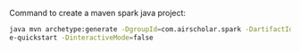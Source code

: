 Command to create a maven spark java project:
```bash
java mvn archetype:generate -DgroupId=com.airscholar.spark -DartifactId=spark-job -DarchetypeArtifactId=maven-archetyp
e-quickstart -DinteractiveMode=false
```